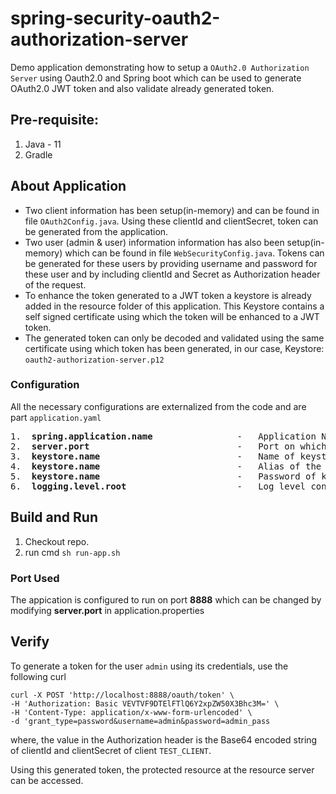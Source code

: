 # spring-security-oauth2-authorization-server
Demo application demonstrating how to setup a `OAuth2.0 Authorization Server` using Oauth2.0 and Spring boot which can be used to generate OAuth2.0 JWT token and also validate already generated token.

## Pre-requisite:
1. Java - 11
2. Gradle

## About Application
- Two client information has been setup(in-memory) and can be found in file `OAuth2Config.java`. Using these clientId and clientSecret, token can be generated from the application.
- Two user (admin & user) information information has also been setup(in-memory) which can be found in file `WebSecurityConfig.java`. Tokens can be generated for these users by providing username and password for these user and by including clientId and Secret as Authorization header of the request.
- To enhance the token generated to a JWT token a keystore is already added in the resource folder of this application. This Keystore contains a self signed certificate using which the token will be enhanced to a JWT token. 
- The generated token can only be decoded and validated using the same certificate using which token has been generated, in our case, Keystore: `oauth2-authorization-server.p12`

### Configuration
All the necessary configurations are externalized from the code and are part `application.yaml`
<pre>
1.  <b>spring.application.name</b>                -   Application Name
2.  <b>server.port</b>                            -   Port on which application will run.
3.  <b>keystore.name</b>                          -   Name of keystore in the classpath(resource directory, as we are using class path reader to read the file).
4.  <b>keystore.name</b>                          -   Alias of the certificate in the keystore to be used.
5.  <b>keystore.name</b>                          -   Password of keystore.
6.  <b>logging.level.root</b>                     -   Log level configuration.
</pre>
## Build and Run
1. Checkout repo.
2. run cmd `sh run-app.sh`


### Port Used 
The appication is configured to run on port **8888** which can be changed by modifying **server.port** in application.properties 

## Verify
To generate a token for the user `admin` using its credentials, use the following curl
```
curl -X POST 'http://localhost:8888/oauth/token' \
-H 'Authorization: Basic VEVTVF9DTElFTlQ6Y2xpZW50X3Bhc3M=' \
-H 'Content-Type: application/x-www-form-urlencoded' \
-d 'grant_type=password&username=admin&password=admin_pass
```

where, the value in the Authorization header is the Base64 encoded string of clientId and clientSecret of client `TEST_CLIENT`.

Using this generated token, the protected resource at the resource server can be accessed.
